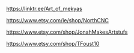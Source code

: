 https://linktr.ee/Art_of_mekyas

https://www.etsy.com/ie/shop/NorthCNC

https://www.etsy.com/shop/JonahMakesArtstufs

https://www.etsy.com/shop/TFoust10
